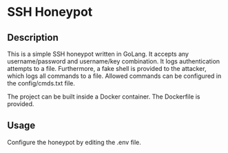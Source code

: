 # SSH Honeypot

## Description

This is a simple SSH honeypot written in GoLang. It accepts any username/password and username/key combination. It logs authentication attempts to a file. Furthermore, a fake shell is provided to the attacker, which logs all commands to a file. Allowed commands can be configured in the config/cmds.txt file.

The project can be built inside a Docker container. The Dockerfile is provided.

## Usage

Configure the honeypot by editing the .env file.
